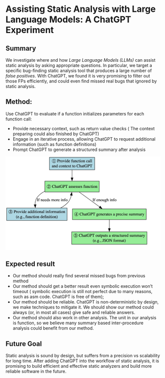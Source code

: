 # Assisting Static Analysis with Large Language Models: A ChatGPT Experiment

## Summary
We investigate where and how _Large Language Models (LLMs)_ can assist static analysis by asking appropriate questions. In particular, we target a specific bug-finding static analysis tool that produces a large number of _false positives_. With ChatGPT, we found it is very promising to filter out those FPs efficiently, and could even find missed real bugs that ignored by static analysis.

## Method:
Use ChatGPT to evaluate if a function initializes parameters for each function call:

- Provide necessary context, such as return value checks ( The context preparing could also finished by ChatGPT)
- Engage in an iterative process, allowing ChatGPT to request additional information (such as function definitions)
- Prompt ChatGPT to generate a structured summary after analysis

![wf.jpg](wf.jpg)

## Expected result
- Our method should really find several missed bugs from previous method
- Our method should get a better result even symbolic execution won’t timeout ( symbolic execution is still not perfect due to many reasons, such as asm code. ChatGPT is free of them); 
- Our method should be reliable. ChatGPT is non-deterministic by design, we make techniques to mitigate it. We should show our method could always (or, in most all cases) give safe and reliable answers.
- Our method should also work in other analysis. The unit in our analysis is function, so we believe many summary based inter-procedure analysis could benefit from our method.

##  Future Goal
Static analysis is sound by design, but suffers from a precision vs scalability for long time. After adding ChatGPT into the workflow of static analysis, it is promising to build efficient and effective static analyzers and build more reliable software in the future.
